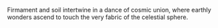 Firmament and soil intertwine in a dance of cosmic union, where earthly wonders ascend to touch the very fabric of the celestial sphere.